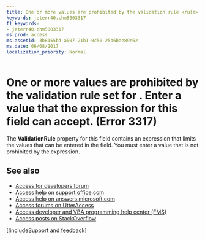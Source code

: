```yaml
---
title: One or more values are prohibited by the validation rule <rule> set for <name>. Enter a value that the expression for this field can accept. (Error 3317)
keywords: jeterr40.chm5003317
f1_keywords:
- jeterr40.chm5003317
ms.prod: access
ms.assetid: 3b8155bd-a007-21b1-0c50-25b6bae89e62
ms.date: 06/08/2017
localization_priority: Normal
---
```


# One or more values are prohibited by the validation rule <rule> set for <name>. Enter a value that the expression for this field can accept. (Error 3317)

The  **ValidationRule** property for this field contains an expression that limits the values that can be entered in the field. You must enter a value that is not prohibited by the expression.

## See also

- [Access for developers forum](https://social.msdn.microsoft.com/Forums/office/home?forum=accessdev)
- [Access help on support.office.com](https://support.office.com/search/results?query=Access)
- [Access help on answers.microsoft.com](https://answers.microsoft.com/)
- [Access forums on UtterAccess](http://www.utteraccess.com/forum/index.php?act=idx)
- [Access developer and VBA programming help center (FMS)](http://www.fmsinc.com/MicrosoftAccess/developer/)
- [Access posts on StackOverflow](https://stackoverflow.com/questions/tagged/ms-access)

[!include[Support and feedback](~/includes/feedback-boilerplate.md)]
